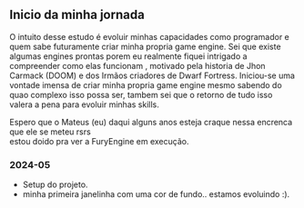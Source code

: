 
## Inicio da minha jornada 
O intuito desse estudo é evoluir minhas capacidades como programador e quem sabe futuramente criar minha propria game engine.
Sei que existe algumas engines prontas porem eu realmente fiquei intrigado a compreender como elas funcionam , motivado pela historia de Jhon Carmack (DOOM) e dos Irmãos criadores de Dwarf Fortress.
Iniciou-se uma vontade imensa de criar minha propria game engine mesmo sabendo do quao complexo isso possa ser, tambem sei que o retorno de tudo isso valera a pena para evoluir minhas skills.

Espero que o Mateus (eu) daqui alguns anos esteja craque nessa encrenca que ele se meteu rsrs <br>
estou doido pra ver a FuryEngine em execução.


### 2024-05

- Setup do projeto.
- minha primeira janelinha com uma cor de fundo.. estamos evoluindo :).
